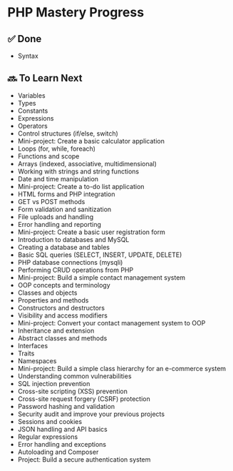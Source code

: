 # PHP Mastery Progress

## ✅ Done
- Syntax



## 🔜 To Learn Next
- Variables
- Types
- Constants
- Expressions
- Operators
- Control structures (if/else, switch)
- Mini-project: Create a basic calculator application
- Loops (for, while, foreach)
- Functions and scope
- Arrays (indexed, associative, multidimensional)
- Working with strings and string functions
- Date and time manipulation
- Mini-project: Create a to-do list application
- HTML forms and PHP integration
- GET vs POST methods
- Form validation and sanitization
- File uploads and handling
- Error handling and reporting
- Mini-project: Create a basic user registration form
- Introduction to databases and MySQL
- Creating a database and tables
- Basic SQL queries (SELECT, INSERT, UPDATE, DELETE)
- PHP database connections (mysqli)
- Performing CRUD operations from PHP
- Mini-project: Build a simple contact management system
- OOP concepts and terminology
- Classes and objects
- Properties and methods
- Constructors and destructors
- Visibility and access modifiers
- Mini-project: Convert your contact management system to OOP
- Inheritance and extension
- Abstract classes and methods
- Interfaces
- Traits
- Namespaces
- Mini-project: Build a simple class hierarchy for an e-commerce system
- Understanding common vulnerabilities
- SQL injection prevention
- Cross-site scripting (XSS) prevention
- Cross-site request forgery (CSRF) protection
- Password hashing and validation
- Security audit and improve your previous projects
- Sessions and cookies
- JSON handling and API basics
- Regular expressions
- Error handling and exceptions
- Autoloading and Composer
- Project: Build a secure authentication system
